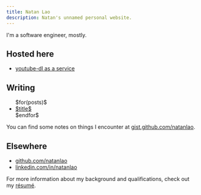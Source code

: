 ```yaml
---
title: Natan Lao
description: Natan's unnamed personal website.
---
```


I'm a software engineer, mostly.

## Hosted here

* [youtube-dl as a service](https://yaas.natan.la)

## Writing

<ul> <!-- When I try to write this in markdown it adds a <p>... -->
$for(posts)$
<li><a href="$url$">$title$</a></li>
$endfor$
</ul>

You can find some notes on things I encounter at
[gist.github.com/natanlao](https://gist.github.com/natanlao).


## Elsewhere

* [github.com/natanlao](https://github.com/natanlao)
* [linkedin.com/in/natanlao](https://linkedin.com/in/natanlao)

For more information about my background and qualifications, check out my
[résumé].


  [résumé]: /LaoNatanResume.pdf


